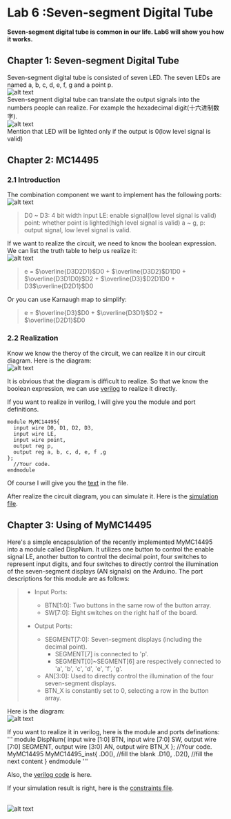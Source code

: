 # Lab 6 :Seven-segment Digital Tube
**Seven-segment digital tube is common in our life. Lab6 will show you how it works.**


## Chapter 1: Seven-segment Digital Tube

  Seven-segment digital tube is consisted of seven LED. The seven LEDs are named a, b, c, d, e, f, g and a point p.
  <br />![alt text](image/one_display.png)<br />
  Seven-segment digital tube can translate the output signals into the numbers people can realize. For example the hexadecimal digit(十六进制数字).
  <br />![alt text](image/opt_segment.jpg)<br />
  Mention that LED will be lighted only if the output is 0(low level signal is valid)

## Chapter 2: MC14495
### 2.1 Introduction
  The combination component we want to implement has the following ports:
  <br />![alt text](image/my_mc14495.png)<br />
  > D0 ~ D3: 4 bit width input
  > LE: enable signal(low level signal is valid)
  > point: whether point is lighted(high level signal is valid)
  > a ~ g, p: output signal, low level signal is valid.

  If we want to realize the circuit, we need to know the boolean expression. We can list the truth table to help us realize it:
  <br />![alt text](image/truth_table.png)<br />

  > e = $\overline{D3D2D1}$D0 + $\overline{D3D2}$D1D0 + $\overline{D3D1D0}$D2 + $\overline{D3}$D2D1D0 + D3$\overline{D2D1}$D0

  Or you can use Karnaugh map to simplify:
  > e = $\overline{D3}$D0 + $\overline{D3D1}$D2 + $\overline{D2D1}$D0

### 2.2 Realization
  Know we know the theroy of the circuit, we can realize it in our circuit diagram. Here is the diagram:
  <br />![alt text](image/circuit_mc14495.png)<br />

  It is obvious that the diagram is difficult to realize. So that we know the boolean expression, we can use <a href="https://en.wikipedia.org/wiki/Verilog#:~:text=Verilog%2C%20standardized%20as%20IEEE%201364,register%2Dtransfer%20level%20of%20abstraction.">verilog</a> to realize it directly.

  If you want to realize in verilog, I will give you the module and port definitions.
  ```
  module MyMC14495{
    input wire D0, D1, D2, D3,
    input wire LE,
    input wire point,
    output reg p,
    output reg a, b, c, d, e, f ,g
  };
    //Your code.
  endmodule
  ```
  Of course I will give you the [text](MyMC14495.v) in the file.

  After realize the circuit diagram, you can simulate it. Here is the [simulation file](MyMC14495_tb.v).

## Chapter 3: Using of MyMC14495
  Here's a simple encapsulation of the recently implemented MyMC14495 into a module called DispNum. It utilizes one button to control the enable signal LE, another button to control the decimal point, four switches to represent input digits, and four switches to directly control the illumination of the seven-segment displays (AN signals) on the Arduino. The port descriptions for this module are as follows:

  > + Input Ports:
>   
>   + BTN[1:0]: Two buttons in the same row of the button array.
>   + SW[7:0]: Eight switches on the right half of the board.
> 
  > + Output Ports:
> 
>   + SEGMENT[7:0]: Seven-segment displays (including the decimal point).
>     + SEGMENT[7] is connected to 'p'.
>     + SEGMENT[0]~SEGMENT[6] are respectively connected to 'a', 'b', 'c', 'd', 'e', 'f', 'g'.
>   + AN[3:0]: Used to directly control the illumination of the four seven-segment displays.
>   + BTN_X is constantly set to 0, selecting a row in the button array.
  
  Here is the diagram:
  <br />![alt text](image/updated_disp_num.png)<br />

  If you want to realize it in verilog, here is the module and ports definations:
  '''
  module DispNum{
    input wire [1:0] BTN,
    input wire [7:0] SW,
    output wire [7:0] SEGMENT,
    output wire [3:0] AN,
    output wire BTN_X
  };
    //Your code.
    MyMC14495 MyMC14495_inst{
        .D0(),    //fill the blank
        .D1(),
        .D2(),
        //fill the next content
    }
  endmodule
  '''

  Also, the [verilog code](DispNum.v) is here.

  If your simulation result is right, here is the [constraints file](constraints_lab6.xdc).

  <br />![alt text](image/result.jpg)<br />

